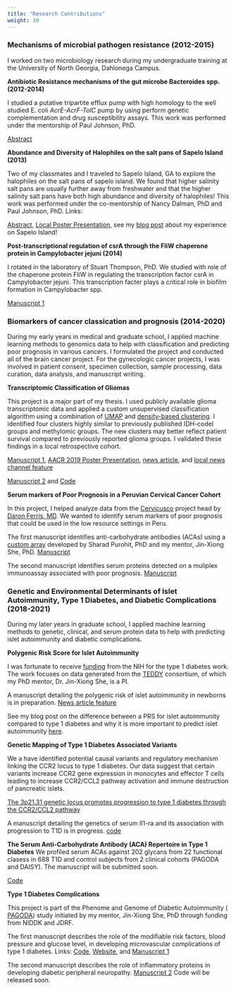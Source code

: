 ```yaml
---
title: "Research Contributions"
weight: 30
---
```



### Mechanisms of microbial pathogen resistance (2012-2015)
I worked on two microbiology research during my undergraduate training at the University of North Georgia, Dahlonega Campus. 

__Antibiotic Resistance mechanisms of the gut microbe Bacteroides spp. (2012-2014)__

I studied a putative tripartite efflux pump with high homology to the well studied E. coli _AcrE-AcrF-TolC_ pump by using perform genetic complementation and drug susceptibility assays. This work was performed under the mentorship of Paul Johnson, PhD. 

[Abstract](https://drive.google.com/file/d/1wYKErS21Zy41gvfiAymo-kUuG8xv0kEG/view?usp=sharing)

__Abundance and Diversity of Halophiles on the salt pans of Sapelo Island (2013)__

Two of my classmates and I traveled to Sapelo Island, GA to explore the halophiles on the salt pans of sapelo island. We found that higher salinity salt pans are usually further away from freshwater and that the higher salinity salt pans have both high abundance and diversity of halophiles! This work was performed under the co-mentorship of Nancy Dalman, PhD and Paul Johnson, PhD. Links: 

[Abstract](https://drive.google.com/file/d/1mu-nhsYX59DDBb7Nm1iomt6_RVUZ2GIu/view?usp=sharing), [Local Poster Presentation](https://drive.google.com/file/d/1CA_4-51N78UhdDOolabT8XC8DAdkTt0T/view?usp=sharing), see my [blog post](https://www.pmhtran.com/blog/sapelo/) about my experience on Sapelo Island!

__Post-transcriptional regulation of csrA through the FliW chaperone protein in Campylobacter jejuni (2014)__

I rotated in the laboratory of Stuart Thompson, PhD. We studied with role of the chaperone protein FliW in regulating the transcription factor csrA in Campylobacter jejuni. This transcription facter plays a critical role in biofilm formation in Campylobacter spp.

[Manuscript 1](https://www.frontiersin.org/articles/10.3389/fmicb.2020.531596/full?&utm_source=Email_to_authors_&utm_medium=Email&utm_content=T1_11.5e1_author&utm_campaign=Email_publication&field=&journalName=Frontiers_in_Microbiology&id=531596)


### Biomarkers of cancer classication and prognosis (2014-2020)
During my early years in medical and graduate school, I applied machine learning methods to genomics data to help with classification and predicting poor prognosis in various cancers. I formulated the project and conducted all of the brain cancer project. For the gynecologic cancer projects, I was involved in patient consent, specimen collection, sample processing, data curation, data analysis, and manuscript writing.

__Transcriptomic Classification of Gliomas__

This project is a major part of my thesis. I used publicly available glioma transcriptomic data and applied a custom unsupervised classification algorithm using a combination of [UMAP](https://umap-learn.readthedocs.io/en/latest/) and [density-based clustering](https://citeseerx.ist.psu.edu/viewdoc/summary?doi=10.1.1.121.9220). I identified four clusters highly similar to previously published IDH-codel groups and methylomic groups. The new clusters may better reflect patient survival compared to previously reported glioma groups. I validated these findings in a local retrospective cohort.

[Manuscript 1](https://www.ncbi.nlm.nih.gov/pmc/articles/PMC7692499/),
[AACR 2019 Poster Presentation](https://drive.google.com/file/d/1wXC0KHW8G7mtk3vVksCtgmrueqz6VTCg/view?usp=sharing), [news article](https://mindzilla.com/newsroom/science/genomics/44048/20210119-new-approach-emerges-to-better-classify-treat-brain-tumours/), and [local news channel feature](https://www.wfxg.com/story/43206589/doctors-at-au-create-new-approach-to-better-classify-and-treat-brain-tumors)

[Manuscript 2](https://www.mdpi.com/2072-6694/13/3/439) and 
[Code](https://github.com/pmtran5884/Brain-paper-2)

__Serum markers of Poor Prognosis in a Peruvian Cervical Cancer Cohort__

In this project, I helped analyze data from the [Cervicusco](http://cervicusco.org/en/about_cc/compassion-in-care/) project head by [Daron Ferris, MD](https://www.augusta.edu/cancer/research/labs/inactive-daron-ferris.php). We wanted to identify serum markers of poor prognosis that could be used in the low resource settings in Peru.

The first manuscript identifies anti-carbohydrate antibodies (ACAs) using a [custom array](https://www.nature.com/articles/s41467-017-02747-y) developed by Sharad Purohit, PhD and my mentor, Jin-Xiong She, PhD. [Manuscript](https://www.gynecologiconcology-online.net/article/S0090-8258(20)30023-8/fulltext)

The second manuscript identifies serum proteins detected on a muliplex immunoassay associated with poor prognosis.
[Manuscript](https://www.ncbi.nlm.nih.gov/pmc/articles/PMC7601905/)


### Genetic and Environmental Determinants of Islet Autoimmunity, Type 1 Diabetes, and Diabetic Complications (2018-2021)
During my later years in graduate school, I applied machine learning methods to genetic, clinical, and serum protein data to help with predicting islet autoimmunity and diabetic complications.

__Polygenic Risk Score for Islet Autoimmunity__

I was fortunate to receive [funding](https://projectreporter.nih.gov/project_info_description.cfm?aid=9976989&icde=53097928&ddparam=&ddvalue=&ddsub=&cr=1&csb=default&cs=ASC&pball=) from the NIH for the type 1 diabetes work. The work focuses on data generated from the [TEDDY](https://teddy.epi.usf.edu/) consortium, of which my PhD mentor, Dr. Jin-Xiong She, is a PI.

A manuscript detailing the polygenic risk of islet autoimmunity in newborns is in preparation. [News article feature](https://jagwire.augusta.edu/tag/paul-tran/)

See my blog post on the difference between a PRS for islet autoimmunity compared to type 1 diabetes and why it is more important to predict islet autoimmunity [here](https://www.pmhtran.com/blog/islet_autoimmunity/).

__Genetic Mapping of Type 1 Diabetes Associated Variants__

We a have identified potential causal variants and regulatory mechanism linking the CCR2 locus to type 1 diabetes. Our data suggest that certain variants increase CCR2 gene expression in monocytes and effector T cells leading to increase CCR2/CCL2 pathway activation and immune destruction of pancreatic islets.

[The 3p21.31 genetic locus promotes progression to type 1 diabetes through the CCR2/CCL2 pathway](https://www.sciencedirect.com/science/article/pii/S2589909021000472)

A manuscript detailing the genetics of serum Il1-ra and its association with progression to T1D is in progress. [code](https://rpubs.com/ptran/866046)

__The Serum Anti-Carbohydrate Antibody (ACA) Repertoire in Type 1 Diabetes__
We profiled serum ACAs against 202 glycans from 22 functional clasess in 688 T1D and control subjects from 2 clinical cohorts (PAGODA and DAISY). The manuscript will be submitted soon.

[Code](https://github.com/pmtran5884/ACA_associated_with_T1D)



__Type 1 Diabetes Complications__

This project is part of the Phenome and Genome of Diabetic Autoimmunity ( [PAGODA](https://www.augusta.edu/research/studies/trial.php?study=611249)) study initiated by my mentor, Jin-Xiong She, PhD through funding from NIDDK and JDRF.

The first manuscript describes the role of the modifiable risk factors, blood pressure and glucose level, in developing microvascular complications of type 1 diabetes. Links: 
[Code](https://github.com/pmtran5884/T1D_Complications), 
[Website](https://ptran25.shinyapps.io/Diabetic_Peripheral_Neuropathy_Risk/?_ga=2.159360185.2040679849.1609524909-2098218154.1607979380), and
[Manuscript 1](https://www.mdpi.com/1660-4601/18/21/11094)

The second manuscript describes the role of inflammatory proteins in developing diabetic peripheral neuropathy.
[Manuscript 2](https://www.frontiersin.org/articles/10.3389/fimmu.2021.654233/full)
Code will be released soon.


